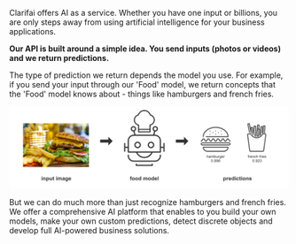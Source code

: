 Clarifai offers AI as a service. Whether you have one input or billions, you are only steps away from using artificial intelligence for your business applications.

**Our API is built around a simple idea. You send inputs (photos or videos) and we return predictions.**

The type of prediction we return depends the model you use. For example, if you send your input through our 'Food' model, we return concepts that the 'Food' model knows about - things like hamburgers and french fries. 

![image](/images/input_model_predict.jpg)

But we can do much more than just recognize hamburgers and french fries. We offer a comprehensive AI platform that enables to you build your own models, make your own custom predictions, detect discrete objects and develop full AI-powered business solutions.
